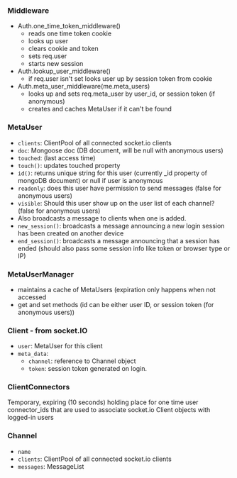 ### Middleware
- Auth.one_time_token_middleware()
  - reads one time token cookie
  - looks up user
  - clears cookie and token
  - sets req.user
  - starts new session
- Auth.lookup_user_middleware()
  - if req.user isn't set looks user up by session token from cookie
- Auth.meta_user_middleware(me.meta_users)
  - looks up and sets req.meta_user by user_id, or session token (if anonymous)
  - creates and caches MetaUser if it can't be found

### MetaUser
- `clients`: ClientPool of all connected socket.io clients
- `doc`: Mongoose doc (DB document, will be null with anonymous users)
- `touched`: (last access time)
- `touch()`: updates touched property
- `id()`: returns unique string for this user (currently _id property of mongoDB document) or null if user is anonymous
- `readonly`: does this user have permission to send messages (false for anonymous users)
- `visible`: Should this user show up on the user list of each channel? (false for anonymous users)
- Also broadcasts a message to clients when one is added.
- `new_session()`: broadcasts a message announcing a new login session has been created on another device
- `end_session()`: broadcasts a message announcing that a session has ended (should also pass some session info like token or browser type or IP)

### MetaUserManager
 - maintains a cache of MetaUsers (expiration only happens when not accessed 
 - get and set methods (id can be either user ID, or session token (for anonymous users))

### Client - from socket.IO
- `user`: MetaUser for this client
- `meta_data`:
  - `channel`: reference to Channel object
  - `token`: session token generated on login.

### ClientConnectors
Temporary, expiring (10 seconds) holding place for one time user connector_ids that are used to associate socket.io Client objects with logged-in users

### Channel
 - `name`
 - `clients`: ClientPool of all connected socket.io clients
 - `messages`: MessageList

